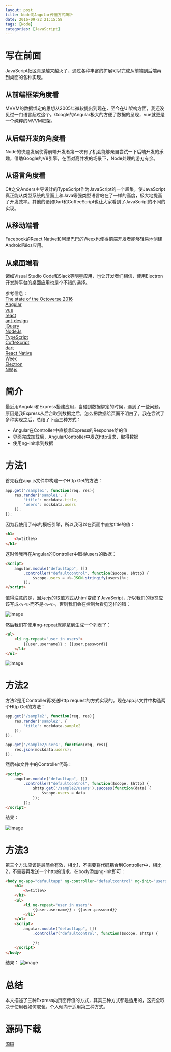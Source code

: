 ```yaml
---
layout: post
title: Node向Angular传值方式简析
date: 2016-09-22 21:15:58
tags: [Node]
categories: [JavaScript]
---
```


# 写在前面
JavaScript社区真是越来越火了，通过各种丰富的扩展可以完成从前端到后端再到桌面的各种实现。

## 从前端框架角度看
MVVM的数据绑定的思想从2005年微软提出到现在，至今在UI架构方面，我还没见过一门语言超过这个。Google的Angular极大的方便了数据的呈现，vue就更是一个纯粹的MVVM框架。

## 从后端开发的角度看
Node的快速发展使得前端开发者第一次有了机会能够亲自尝试一下后端开发的乐趣，借助Google的V8引擎，在面对高并发的场景下，Node处理的游刃有余。

## 从语言角度看
C#之父Anders主导设计的TypeScript作为JavaScript的一个超集，使JavaScript真正能从类型系统的层面上和Java等强类型语言站在了一样的高度，极大地提高了开发效率。其他的诸如Dart和CoffeeScript也让大家看到了JavaScript的不同的实现。

## 从移动端看
Facebook的React Native和阿里巴巴的Weex也使得前端开发者能够轻易地创建Android和ios应用。

## 从桌面端看
诸如Visual Studio Code和Slack等明星应用，也让开发者们相信，使用Electron开发跨平台的桌面应用也是个不错的选择。


参考信息：  
[The state of the Octoverse 2016](https://octoverse.github.com/)  
[Angular](https://github.com/angular/angular)  
[vue](https://github.com/vuejs/vue)  
[react](https://github.com/facebook/react)  
[ant-design](https://github.com/ant-design/ant-design)  
[jQuery](https://github.com/jquery/jquery)  
[NodeJs](https://github.com/nodejs/node)  
[TypeScript](https://github.com/Microsoft/TypeScript)  
[CoffeScript](https://github.com/jashkenas/coffeescript)  
[dart](https://github.com/dart-lang/sdk)  
[React Native](https://github.com/facebook/react-native)  
[Weex](https://github.com/alibaba/weex)  
[Electron](https://github.com/electron/electron)  
[NW.js](https://github.com/nwjs/nw.js)  
<!-- more -->

# 简介
最近用Angular和Express搭建应用，当碰到数据绑定的时候，遇到了一些问题，原因是我Express从后台取到数据之后，怎么把数据给页面不明白了。我在尝试了多种实现之后，总结了下面三种方式：
* Angular在Controller中直接拿Express的Response给的值
* 界面完成加载后，AngularController中发送http请求，取得数据
* 使用ng-init拿到数据

# 方法1
首先我在app.js文件中构建一个Http Get的方法：

```JavaScript
app.get('/sample1', function(req, res){
    res.render('sample1', {
        "title": mockdata.title,
        "users": mockdata.users
    });
});
```

因为我使用了ejs的模板引擎，所以我可以在页面中直接title的值：
```html
<h1>
    <%=title%>
</h1>
```

这时候我再在Angular的Controller中取得users的数据：
```html
<script>
    angular.module("defaultapp", [])
        .controller("defaultcontrol", function($scope, $http) {
            $scope.users = <%-JSON.stringify(users)%>;
        });
</script>
```

值得注意的是，因为ejs的取值方式从html变成了JavaScript，所以我们的标签应该写成`<%-%>`而不是`<%=%>`，否则我们会在控制台看见这样的错：

![image](https://raw.githubusercontent.com/tianjyan/tianjyan.github.io/master/images/2016-09-22-pass2angular-01.png)

然后我们在使用ng-repeat就能拿到生成一个列表了：
```html
<ul>
    <li ng-repeat="user in users">
        {{user.username}} : {{user.password}}
    </li>
</ul>
```

![image](https://raw.githubusercontent.com/tianjyan/tianjyan.github.io/master/images/2016-09-22-pass2angular-02.png)

# 方法2
方法2是用Controller再发送Http request的方式实现的。现在app.js文件中构造两个Http Get的方法：
```JavaScript
app.get('/sample2', function(req, res){
    res.render('sample2', {
        "title": mockdata.sample2
    });
});

app.get('/sample2/users', function(req, res){
    res.json(mockdata.users);
});
```

然后ejs文件中的Controller代码：

```html
<script>
    angular.module("defaultapp", [])
        .controller("defaultcontrol", function($scope, $http) {
            $http.get('/sample2/users').success(function(data) {
                $scope.users = data
            });
        });
</script>
```

结果：

![image](https://raw.githubusercontent.com/tianjyan/tianjyan.github.io/master/images/2016-09-22-pass2angular-03.png)

# 方法3
第三个方法应该是最简单有效，相比1，不需要将代码耦合到Controller中，相比2，不需要再发送一个http的请求，在body添加ng-init即可：

```html
<body ng-app="defaultapp" ng-controller="defaultcontrol" ng-init="users=<%=JSON.stringify(users)%>">
    <h1>
        <%=title%>
    </h1>
    <ul>
        <li ng-repeat="user in users">
            {{user.username}} : {{user.password}}
        </li>
    </ul>
    <script>
        angular.module("defaultapp", [])
            .controller("defaultcontrol", function($scope, $http) {
                
            });
    </script>
</body>
```

结果：
![image](https://raw.githubusercontent.com/tianjyan/tianjyan.github.io/master/images/2016-09-22-pass2angular-04.png)

# 总结
本文描述了三种Express向页面传值的方式，其实三种方式都是适用的，这完全取决于使用者如何取舍。个人倾向于适用第三种方式。

# 源码下载
[源码](https://raw.githubusercontent.com/tianjyan/tianjyan.github.io/master/attachments/2016-09-22-pass2angular-code.zip)

